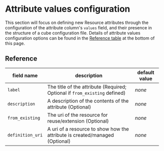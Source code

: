 # Attribute values configuration

This section will focus on defining new Resource attributes through the configuration of the attribute column's `values` field, and their presence in the structure of a cube configuration file. Details of attribute values configuration options can be found in the [Reference table](#reference) at the bottom of this page.

## Reference

| **field name**   | **description**                                                             | **default value** |
|------------------|-----------------------------------------------------------------------------|-------------------|
| `label`          | The title of the attribute (Required; Optional if `from_existing` defined)  | *none*            |
| `description`    | A description of the contents of the attribute (Optional)                   | *none*            |
| `from_existing`  | The uri of the resource for reuse/extension (Optional)                      | *none*            |
| `definition_uri` | A uri of a resource to show how the attribute is created/managed (Optional) | *none*            |
